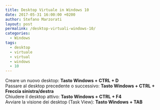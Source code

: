 ```yaml
---
title: Desktop Virtuale in Windows 10
date: 2017-05-31 16:00:00 +0200
author: Stefano Marzorati
layout: post
permalink: /desktop-virtuali-windows-10/
categories:
  - Windows
tags:
  - desktop
  - virtuale
  - virtual
  - windows
  - 10
---
```

Creare un nuovo desktop: **Tasto Windows + CTRL + D**   
Passare al desktop precedente o successivo: **Tasto Windows + CTRL + Freccia sinistra/destra**   
Chiudere il desktop attivo: **Tasto Windows + CTRL + F4**   
Avviare la visione dei desktop (Task View): **Tasto Windows + TAB**   
